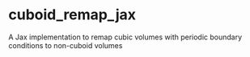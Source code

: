# cuboid_remap_jax
A Jax implementation to remap cubic volumes with periodic boundary conditions to non-cuboid volumes
